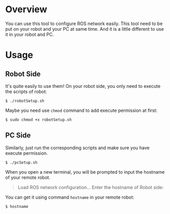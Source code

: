 # Overview

You can use this tool to configure ROS network easily. This tool need to be put on your robot and your PC at same time. And it is a little different to use it in your robot and PC. 

# Usage

## Robot Side

It's quite easily to use them! On your robot side, you only need to execute the scripts of robot:

```
$ ./robotSetup.sh
```
Maybe you need use `chmod` command to add execute permission at first:

```
$ sudo chmod +x robotSetup.sh
```

## PC Side

Similarly, just run the corresponding scripts and make sure you have execute permission. 

```
$ ./pcSetup.sh
```

When you open a new terminal, you will be prompted to input the hostname of your remote robot.

> Load ROS network configuration...
Enter the hostname of Robot side: 

You can get it using command `hostname` in your remote robot:

```
$ hostname
```
